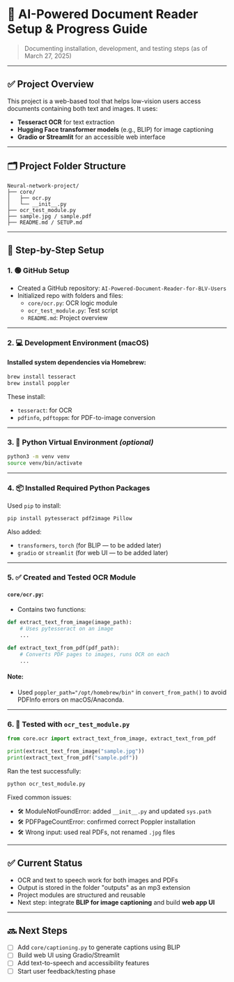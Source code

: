# 📝 AI-Powered Document Reader Setup & Progress Guide  
> Documenting installation, development, and testing steps (as of March 27, 2025)

---

## ✅ Project Overview

This project is a web-based tool that helps low-vision users access documents containing both text and images. It uses:

- **Tesseract OCR** for text extraction
- **Hugging Face transformer models** (e.g., BLIP) for image captioning
- **Gradio or Streamlit** for an accessible web interface

---

## 🗂 Project Folder Structure
```
Neural-network-project/
├── core/
│   ├── ocr.py
│   └── __init__.py
├── ocr_test_module.py
├── sample.jpg / sample.pdf
├── README.md / SETUP.md
```

---

## 🔧 Step-by-Step Setup

### 1. 🟢 GitHub Setup
- Created a GitHub repository: `AI-Powered-Document-Reader-for-BLV-Users`
- Initialized repo with folders and files:
  - `core/ocr.py`: OCR logic module
  - `ocr_test_module.py`: Test script
  - `README.md`: Project overview

---

### 2. 💻 Development Environment (macOS)

#### Installed system dependencies via **Homebrew**:
```bash
brew install tesseract
brew install poppler
```

These install:
- `tesseract`: for OCR
- `pdfinfo`, `pdftoppm`: for PDF-to-image conversion

---

### 3. 🐍 Python Virtual Environment *(optional)*
```bash
python3 -m venv venv
source venv/bin/activate
```

---

### 4. 📦 Installed Required Python Packages
Used `pip` to install:

```bash
pip install pytesseract pdf2image Pillow
```

Also added:
- `transformers`, `torch` (for BLIP — to be added later)
- `gradio` or `streamlit` (for web UI — to be added later)

---

### 5. ✅ Created and Tested OCR Module

#### `core/ocr.py`:
- Contains two functions:
```python
def extract_text_from_image(image_path):
    # Uses pytesseract on an image
    ...

def extract_text_from_pdf(pdf_path):
    # Converts PDF pages to images, runs OCR on each
    ...
```

#### Note:
- Used `poppler_path="/opt/homebrew/bin"` in `convert_from_path()` to avoid PDFInfo errors on macOS/Anaconda.

---

### 6. 🧪 Tested with `ocr_test_module.py`
```python
from core.ocr import extract_text_from_image, extract_text_from_pdf

print(extract_text_from_image("sample.jpg"))
print(extract_text_from_pdf("sample.pdf"))
```

Ran the test successfully:
```bash
python ocr_test_module.py
```

Fixed common issues:
- 🛠 ModuleNotFoundError: added `__init__.py` and updated `sys.path`
- 🛠 PDFPageCountError: confirmed correct Poppler installation
- 🛠 Wrong input: used real PDFs, not renamed `.jpg` files

---

## ✅ Current Status

- OCR and text to speech work for both images and PDFs
- Output is stored in the folder "outputs" as an mp3 extension
- Project modules are structured and reusable
- Next step: integrate **BLIP for image captioning** and build **web app UI**

---

## 🔜 Next Steps
- [ ] Add `core/captioning.py` to generate captions using BLIP
- [ ] Build web UI using Gradio/Streamlit
- [ ] Add text-to-speech and accessibility features
- [ ] Start user feedback/testing phase
